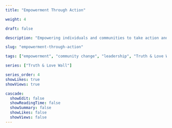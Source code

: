```yaml
---
title: "Empowerment Through Action"

weight: 4

draft: false

description: "Empowering individuals and communities to take action and lead change."

slug: "empowerment-through-action"

tags: ["empowerment", "community change", "leadership", "Truth & Love Wall"]

series: ["Truth & Love Wall"]

series_order: 4
showLikes: true
showViews: true

cascade:
  showEdit: false
  showReadingTime: false
  showSummary: false
  showLikes: false
  showViews: false
---
```



